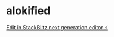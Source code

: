 # alokified

[Edit in StackBlitz next generation editor ⚡️](https://stackblitz.com/~/github.com/alokified/alokified)